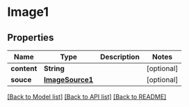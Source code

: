 # Image1

## Properties
Name | Type | Description | Notes
------------ | ------------- | ------------- | -------------
**content** | **String** |  | [optional] 
**souce** | [**ImageSource1**](ImageSource1.md) |  | [optional] 

[[Back to Model list]](../README.md#documentation-for-models) [[Back to API list]](../README.md#documentation-for-api-endpoints) [[Back to README]](../README.md)


